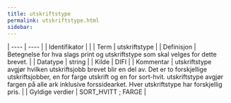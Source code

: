 ```yaml
---
title: utskriftstype
permalink: utskriftstype.html
sidebar:
---
```


| ---- | ---- |
| Identifikator |  |
| Term | utskriftstype |
| Definisjon | Betegnelse for hva slags print og utskriftstype som skal velges for dette brevet. |
| Datatype | string |
| Kilde | DIFI |
| Kommentar | utskriftstype avgjør hvilken utskriftsjobb brevet blir en del av. Det er to forskjellige utskriftsjobber, en for farge utskrift og en for sort-hvit. utskriftstype avgjør fargen på alle ark inklusive forssidearket. Hver utskriftstype har forskjellig pris. | 
| Gyldige verdier | SORT_HVITT ; FARGE |



